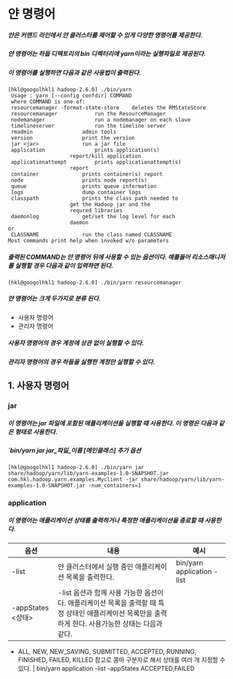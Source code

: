 # 얀 명령어
##### 얀은 커맨드 라인에서 얀 클러스터를 제어할 수 있게 다양한 명령어를 제공한다.
##### 얀 명령어는 하둡 디텍토리의 bin 디렉터리에 yarn이라는 실행파일로 제공된다.
##### 이 명령어를 실행하면 다음과 같은 사용법이 출력된다.

```
[hkl@googolhkl1 hadoop-2.6.0] ./bin/yarn
 Usage : yarn [--config confdir] COMMAND
 where COMMAND is one of:
 resourcemanager -format-state-store 	deletes the RMStateStore
 resourcemanager			run the ResourceManager
 nodemanager				run a nodemanager on each slave
 timelineserver				run the timeline server
 rmadmin				admin tools
 version				print the version
 jar <jar>				run a jar file
 application				prints application(s)
					report/kill application
 applicationattempt			prints applicationattempt(s)
 					report
 container				prints container(s) report
 node					prints node report(s)
 queue					prints queue information
 logs					dump container logs
 classpath				prints the class path needed to
 					get the Hadoop jar and the
					requred libraries
 daemonlog				get/set the log level for each
 					daemon
or
 CLASSNAME				run the class named CLASSNAME
Most commands print help when invoked w/o parameters
```

##### 출력된 COMMAND는 얀 명령어 뒤에 사용할 수 있는 옵션이다. 예를들어 리소스매니저를 실행할 경우 다음과 같이 입력하면 된다.

```
[hkl@googolhkl1 hadoop-2.6.0] ./bin/yarn resourcemanager
```

##### 얀 명령어는 크게 두가지로 분류 된다.

 - 사용자 명령어
 - 관리자 명령어

##### 사용자 명령어의 경우 계정에 상관 없이 실행할 수 있다.
##### 관리자 명령어의 경우 하둡을 실행한 계정만 실행할 수 있다.

## 1. 사용자 명령어
### jar
##### 이 명령어는 jar 파일에 포함된 애플리케이션을 실행할 때 사용한다. 이 명령은 다음과 같은 형태로 사용한다.
##### `bin/yarn jar jar_파일_이름 [메인클래스] 추가 옵션

 ```
[hkl@googolhkl1 hadoop-2.6.0] ./bin/yarn jar share/hadoop/yarn/lib/yarn-examples-1.0-SNAPSHOT.jar com.hkl.hadoop.yarn.examples.Myclient -jar share/hadoop/yarn/lib/yarn-examples-1.0-SNAPSHOT.jar -num_containers=1
 ```

### application
##### 이 명령어는 애플리케이션 상태를 출력하거나 특정한 애플리케이션을 종료할 때 사용한다. 

| 옵션 | 내용 | 예시 |
| --- | --- | --- |
| -list | 얀 클러스터에서 실행 중인 애플리케이션 목록을 출력한다. | bin/yarn application -list |
| -appStates <상태> | -list 옵션과 함께 사용 가능한 옵션이다. 애플리케이션 목록을 출력할 때 특정 상태인 애플리케이션 목록만을 출력하게 한다. 사용가능한 상태는 다음과 같다.
- ALL, NEW, NEW_SAVING, SUBMITTED, ACCEPTED, RUNNING, FINISHED, FAILED, KILLED 
참고로 콤마 구분자로 해서 상태를 여러 개 지정할 수 있다. | bin/yarn application -list -appStates ACCEPTED,FAILED
